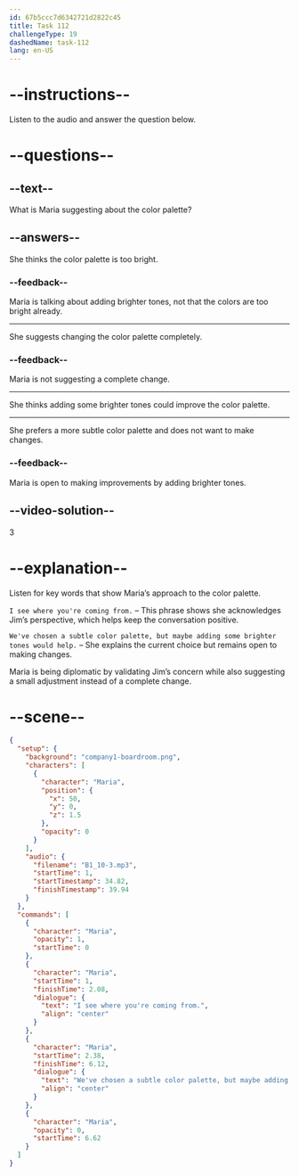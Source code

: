 ```yaml
---
id: 67b5ccc7d6342721d2822c45
title: Task 112
challengeType: 19
dashedName: task-112
lang: en-US
---
```


<!-- (audio) Maria: I see where you're coming from. We've chosen a subtle color palette, but maybe adding some brighter tones would help. -->

# --instructions--

Listen to the audio and answer the question below.

# --questions--

## --text--

What is Maria suggesting about the color palette?

## --answers--

She thinks the color palette is too bright.
  
### --feedback--

Maria is talking about adding brighter tones, not that the colors are too bright already.

---

She suggests changing the color palette completely.

### --feedback--

Maria is not suggesting a complete change.

---

She thinks adding some brighter tones could improve the color palette.

---

She prefers a more subtle color palette and does not want to make changes.

### --feedback--

Maria is open to making improvements by adding brighter tones.

## --video-solution--

3

# --explanation--  

Listen for key words that show Maria’s approach to the color palette.  

`I see where you're coming from.` – This phrase shows she acknowledges Jim’s perspective, which helps keep the conversation positive. 

`We've chosen a subtle color palette, but maybe adding some brighter tones would help.` – She explains the current choice but remains open to making changes.  

Maria is being diplomatic by validating Jim’s concern while also suggesting a small adjustment instead of a complete change.

# --scene--

```json
{
  "setup": {
    "background": "company1-boardroom.png",
    "characters": [
      {
        "character": "Maria",
        "position": {
          "x": 50,
          "y": 0,
          "z": 1.5
        },
        "opacity": 0
      }
    ],
    "audio": {
      "filename": "B1_10-3.mp3",
      "startTime": 1,
      "startTimestamp": 34.82,
      "finishTimestamp": 39.94
    }
  },
  "commands": [
    {
      "character": "Maria",
      "opacity": 1,
      "startTime": 0
    },
    {
      "character": "Maria",
      "startTime": 1,
      "finishTime": 2.08,
      "dialogue": {
        "text": "I see where you're coming from.",
        "align": "center"
      }
    },
    {
      "character": "Maria",
      "startTime": 2.38,
      "finishTime": 6.12,
      "dialogue": {
        "text": "We've chosen a subtle color palette, but maybe adding some brighter tones would help.",
        "align": "center"
      }
    },
    {
      "character": "Maria",
      "opacity": 0,
      "startTime": 6.62
    }
  ]
}
```
